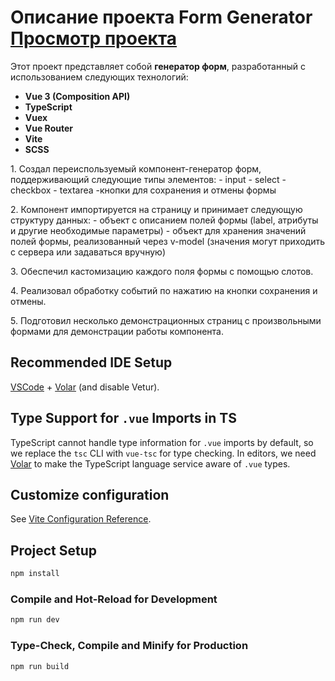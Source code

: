 # Описание проекта Form Generator  [Просмотр проекта](https://form-generator.netlify.app/)

Этот проект представляет собой **генератор форм**, разработанный с использованием следующих технологий:

- **Vue 3 (Composition API)**
- **TypeScript**
- **Vuex**
- **Vue Router**
- **Vite**
- **SCSS**

1.​ Создал переиспользуемый компонент-генератор форм, поддерживающий
следующие типы элементов:
    -​ input
    - select
    -​ checkbox
    -​ textarea
    -​ кнопки для сохранения и отмены формы

2.​ Компонент импортируется на страницу и принимает следующую структуру данных:
    -​ объект с описанием полей формы (label, атрибуты и другие необходимые параметры)
    -​ объект для хранения значений полей формы, реализованный через v-model (значения могут приходить с сервера или задаваться вручную)

3.​ Обеспечил кастомизацию каждого поля формы с помощью слотов.
 
4.​ Реализовал обработку событий по нажатию на кнопки сохранения и отмены.

5.​ Подготовил несколько демонстрационных страниц с произвольными формами для демонстрации работы компонента.

## Recommended IDE Setup

[VSCode](https://code.visualstudio.com/) + [Volar](https://marketplace.visualstudio.com/items?itemName=Vue.volar) (and disable Vetur).

## Type Support for `.vue` Imports in TS

TypeScript cannot handle type information for `.vue` imports by default, so we replace the `tsc` CLI with `vue-tsc` for type checking. In editors, we need [Volar](https://marketplace.visualstudio.com/items?itemName=Vue.volar) to make the TypeScript language service aware of `.vue` types.

## Customize configuration

See [Vite Configuration Reference](https://vite.dev/config/).

## Project Setup

```sh
npm install
```

### Compile and Hot-Reload for Development

```sh
npm run dev
```

### Type-Check, Compile and Minify for Production

```sh
npm run build
```
